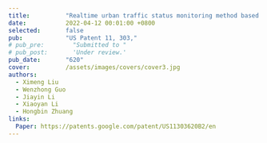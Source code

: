 ```yaml
---
title:          "Realtime urban traffic status monitoring method based on privacy-preserving compressive sensing"
date:           2022-04-12 00:01:00 +0800
selected:       false
pub:            "US Patent 11, 303,"
# pub_pre:        "Submitted to "
# pub_post:       'Under review.'
pub_date:       "620"
cover:          /assets/images/covers/cover3.jpg
authors:
  - Ximeng Liu
  - Wenzhong Guo
  - Jiayin Li
  - Xiaoyan Li
  - Hongbin Zhuang
links:
  Paper: https://patents.google.com/patent/US11303620B2/en
---
```


